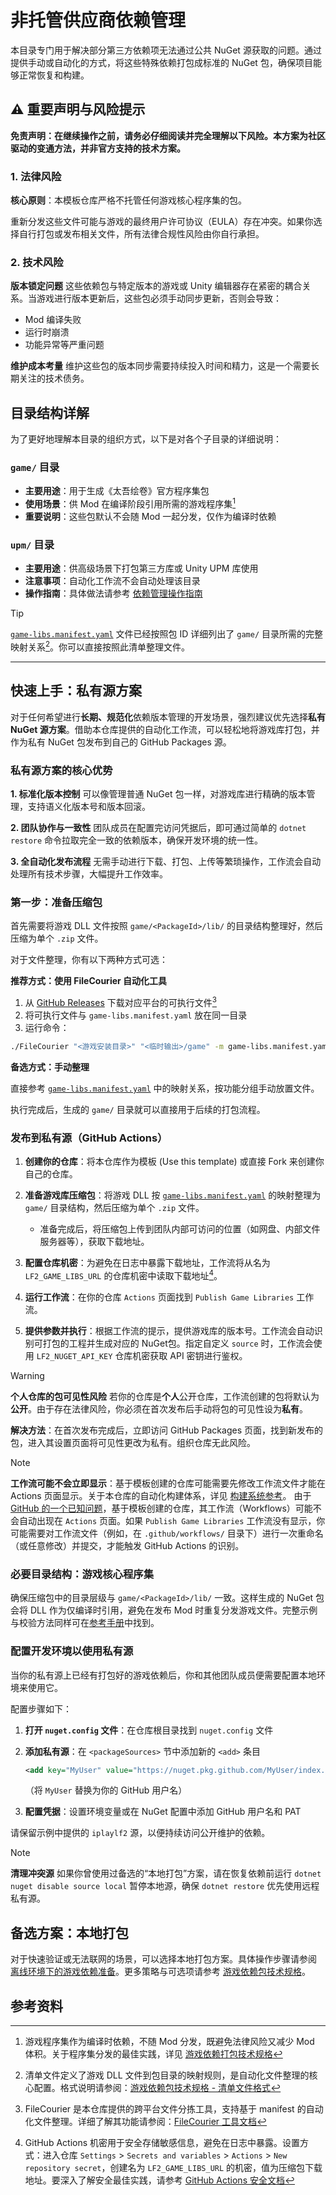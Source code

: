 # 非托管供应商依赖管理

本目录专门用于解决部分第三方依赖项无法通过公共 NuGet 源获取的问题。通过提供手动或自动化的方式，将这些特殊依赖打包成标准的 NuGet 包，确保项目能够正常恢复和构建。

## ⚠️ 重要声明与风险提示

**免责声明：在继续操作之前，请务必仔细阅读并完全理解以下风险。本方案为社区驱动的变通方法，并非官方支持的技术方案。**

### 1. 法律风险

**核心原则**：本模板仓库严格不托管任何游戏核心程序集的包。

重新分发这些文件可能与游戏的最终用户许可协议（EULA）存在冲突。如果你选择自行打包或发布相关文件，所有法律合规性风险由你自行承担。

### 2. 技术风险

**版本锁定问题**
这些依赖包与特定版本的游戏或 Unity 编辑器存在紧密的耦合关系。当游戏进行版本更新后，这些包必须手动同步更新，否则会导致：

- Mod 编译失败
- 运行时崩溃
- 功能异常等严重问题

**维护成本考量**
维护这些包的版本同步需要持续投入时间和精力，这是一个需要长期关注的技术债务。

## 目录结构详解

为了更好地理解本目录的组织方式，以下是对各个子目录的详细说明：

### `game/` 目录

- **主要用途**：用于生成《太吾绘卷》官方程序集包
- **使用场景**：供 Mod 在编译阶段引用所需的游戏程序集[^1]
- **重要说明**：这些包默认不会随 Mod 一起分发，仅作为编译时依赖

### `upm/` 目录

- **主要用途**：供高级场景下打包第三方库或 Unity UPM 库使用
- **注意事项**：自动化工作流不会自动处理该目录
- **操作指南**：具体做法请参考 [依赖管理操作指南](../../docs/how-to/dependency-management.md)

> [!TIP]
> [`game-libs.manifest.yaml`](game/game-libs.manifest.yaml) 文件已经按照包 ID 详细列出了 `game/` 目录所需的完整映射关系[^2]。你可以直接按照此清单整理文件。

---

## 快速上手：私有源方案

对于任何希望进行**长期、规范化**依赖版本管理的开发场景，强烈建议优先选择**私有 NuGet 源方案**。借助本仓库提供的自动化工作流，可以轻松地将游戏库打包，并作为私有 NuGet 包发布到自己的 GitHub Packages 源。

### 私有源方案的核心优势

**1. 标准化版本控制**
可以像管理普通 NuGet 包一样，对游戏库进行精确的版本管理，支持语义化版本号和版本回滚。

**2. 团队协作与一致性**
团队成员在配置完访问凭据后，即可通过简单的 `dotnet restore` 命令拉取完全一致的依赖版本，确保开发环境的统一性。

**3. 全自动化发布流程**
无需手动进行下载、打包、上传等繁琐操作，工作流会自动处理所有技术步骤，大幅提升工作效率。

### 第一步：准备压缩包

首先需要将游戏 DLL 文件按照 `game/<PackageId>/lib/` 的目录结构整理好，然后压缩为单个 `.zip` 文件。

对于文件整理，你有以下两种方式可选：

**推荐方式：使用 FileCourier 自动化工具**

1. 从 [GitHub Releases](https://github.com/iplaylf2/lf2-taiwu-mods/releases) 下载对应平台的可执行文件[^3]
2. 将可执行文件与 `game-libs.manifest.yaml` 放在同一目录
3. 运行命令：

```bash
./FileCourier "<游戏安装目录>" "<临时输出>/game" -m game-libs.manifest.yaml
```

**备选方式：手动整理**

直接参考 [`game-libs.manifest.yaml`](game/game-libs.manifest.yaml) 中的映射关系，按功能分组手动放置文件。

执行完成后，生成的 `game/` 目录就可以直接用于后续的打包流程。

### 发布到私有源（GitHub Actions）

1. **创建你的仓库**：将本仓库作为模板 (Use this template) 或直接 Fork 来创建你自己的仓库。

2. **准备游戏库压缩包**：将游戏 DLL 按 [`game-libs.manifest.yaml`](game/game-libs.manifest.yaml) 的映射整理为 `game/` 目录结构，然后压缩为单个 `.zip` 文件。
   - 准备完成后，将压缩包上传到团队内部可访问的位置（如网盘、内部文件服务器等），获取下载地址。

3. **配置仓库机密**：为避免在日志中暴露下载地址，工作流将从名为 `LF2_GAME_LIBS_URL` 的仓库机密中读取下载地址[^4]。

4. **运行工作流**：在你的仓库 `Actions` 页面找到 `Publish Game Libraries` 工作流。

5. **提供参数并执行**：根据工作流的提示，提供游戏库的版本号。工作流会自动识别可打包的工程并生成对应的 NuGet包。指定自定义 `source` 时，工作流会使用 `LF2_NUGET_API_KEY` 仓库机密获取 API 密钥进行鉴权。

> [!WARNING]
> **个人仓库的包可见性风险**
> 若你的仓库是**个人**公开仓库，工作流创建的包将默认为**公开**。由于存在法律风险，你必须在首次发布后手动将包的可见性设为**私有**。
>
> **解决方法**：在首次发布完成后，立即访问 GitHub Packages 页面，找到新发布的包，进入其设置页面将可见性更改为私有。组织仓库无此风险。

> [!NOTE]
> **工作流可能不会立即显示**：基于模板创建的仓库可能需要先修改工作流文件才能在 Actions 页面显示。关于本仓库的自动化构建体系，详见 [构建系统参考](../../docs/reference/build-system.md)。
> 由于 [GitHub 的一个已知问题](https://github.com/orgs/community/discussions/25219)，基于模板创建的仓库，其工作流（Workflows）可能不会自动出现在 `Actions` 页面。如果 `Publish Game Libraries` 工作流没有显示，你可能需要对工作流文件（例如，在 `.github/workflows/` 目录下）进行一次重命名（或任意修改）并提交，才能触发 GitHub Actions 的识别。

### 必要目录结构：游戏核心程序集

确保压缩包中的目录层级与 `game/<PackageId>/lib/` 一致。这样生成的 NuGet 包会将 DLL 作为仅编译时引用，避免在发布 Mod 时重复分发游戏文件。完整示例与校验方法同样可在[参考手册](../../docs/reference/game-libs-packaging.md#目录结构与清单)中找到。

### 配置开发环境以使用私有源

当你的私有源上已经有打包好的游戏依赖后，你和其他团队成员便需要配置本地环境来使用它。

配置步骤如下：

1. **打开 `nuget.config` 文件**：在仓库根目录找到 `nuget.config` 文件
2. **添加私有源**：在 `<packageSources>` 节中添加新的 `<add>` 条目

   ```xml
   <add key="MyUser" value="https://nuget.pkg.github.com/MyUser/index.json" />
   ```

   （将 `MyUser` 替换为你的 GitHub 用户名）
3. **配置凭据**：设置环境变量或在 NuGet 配置中添加 GitHub 用户名和 PAT

请保留示例中提供的 `iplaylf2` 源，以便持续访问公开维护的依赖。

> [!NOTE]
> **清理冲突源**
> 如果你曾使用过备选的“本地打包”方案，请在恢复依赖前运行 `dotnet nuget disable source local` 暂停本地源，确保 `dotnet restore` 优先使用远程私有源。

## 备选方案：本地打包

对于快速验证或无法联网的场景，可以选择本地打包方案。具体操作步骤请参阅 [离线环境下的游戏依赖准备](../../docs/how-to/game-libs-offline-setup.md)。更多策略与可选项请参考 [游戏依赖包技术规格](../../docs/reference/game-libs-packaging.md)。

## 参考资料

[^1]: 游戏程序集作为编译时依赖，不随 Mod 分发，既避免法律风险又减少 Mod 体积。关于程序集分发的最佳实践，详见 [游戏依赖打包技术规格](../../docs/reference/game-libs-packaging.md)

[^2]: 清单文件定义了游戏 DLL 文件到包目录的映射规则，是自动化文件整理的核心配置。格式说明请参阅：[游戏依赖包技术规格 - 清单文件格式](../../docs/reference/game-libs-packaging.md#清单文件格式)

[^3]: FileCourier 是本仓库提供的跨平台文件分拣工具，支持基于 manifest 的自动化文件整理。详细了解其功能请参阅：[FileCourier 工具文档](tools/FileCourier/README.md)

[^4]: GitHub Actions 机密用于安全存储敏感信息，避免在日志中暴露。设置方式：进入仓库 `Settings` > `Secrets and variables` > `Actions` > `New repository secret`，创建名为 `LF2_GAME_LIBS_URL` 的机密，值为压缩包下载地址。要深入了解安全最佳实践，请参考 [GitHub Actions 安全文档](https://docs.github.com/zh-cn/actions/security-guides/using-secrets-in-github-actions)
